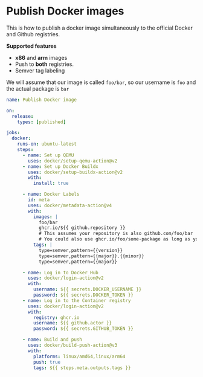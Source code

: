 # Publish Docker images

This is how to publish a docker image simultaneously to the official Docker and Github registries.

**Supported features**

- **x86** and **arm** images
- Push to **both** registries.
- Semver tag labeling

We will assume that our image is called `foo/bar`, so our username is `foo` and the actual package is `bar`

```yaml
name: Publish Docker image

on:
  release:
    types: [published]

jobs:
  docker:
    runs-on: ubuntu-latest
    steps:
      - name: Set up QEMU
        uses: docker/setup-qemu-action@v2
      - name: Set up Docker Buildx
        uses: docker/setup-buildx-action@v2
        with:
          install: true

      - name: Docker Labels
        id: meta
        uses: docker/metadata-action@v4
        with:
          images: |
            foo/bar
            ghcr.io/${{ github.repository }}
            # This assumes your repository is also github.com/foo/bar
            # You could also use ghcr.io/foo/some-package as long as you are the user/org "foo"
          tags: |
            type=semver,pattern={{version}}
            type=semver,pattern={{major}}.{{minor}}
            type=semver,pattern={{major}}

      - name: Log in to Docker Hub
        uses: docker/login-action@v2
        with:
          username: ${{ secrets.DOCKER_USERNAME }}
          password: ${{ secrets.DOCKER_TOKEN }}
      - name: Log in to the Container registry
        uses: docker/login-action@v2
        with:
          registry: ghcr.io
          username: ${{ github.actor }}
          password: ${{ secrets.GITHUB_TOKEN }}

      - name: Build and push
        uses: docker/build-push-action@v3
        with:
          platforms: linux/amd64,linux/arm64
          push: true
          tags: ${{ steps.meta.outputs.tags }}
```
